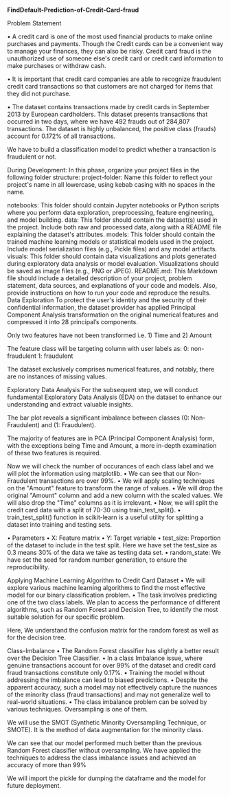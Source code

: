 **FindDefault-Prediction-of-Credit-Card-fraud**

Problem Statement

• A credit card is one of the most used financial products to make online purchases and payments. Though the Credit cards can be a convenient way to manage your finances, they can also be risky. Credit card fraud is the unauthorized use of someone else's credit card or credit card information to make purchases or withdraw cash.

• It is important that credit card companies are able to recognize fraudulent credit card transactions so that customers are not charged for items that they did not purchase.

• The dataset contains transactions made by credit cards in September 2013 by European cardholders. This dataset presents transactions that occurred in two days, where we have 492 frauds out of 284,807 transactions. The dataset is highly unbalanced, the positive class (frauds) account for 0.172% of all transactions.

We have to build a classification model to predict whether a transaction is fraudulent or not.
  
During Development: In this phase, organize your project files in the following folder structure: project-folder: Name this folder to reflect your project's name in all lowercase, using kebab casing with no spaces in the name.

notebooks: This folder should contain Jupyter notebooks or Python scripts where you perform data exploration, preprocessing, feature engineering, and model building.
data: This folder should contain the dataset(s) used in the project. Include both raw and processed data, along with a README file explaining the dataset's attributes.
models: This folder should contain the trained machine learning models or statistical models used in the project. Include model serialization files (e.g., Pickle files) and any model artifacts.
visuals: This folder should contain data visualizations and plots generated during exploratory data analysis or model evaluation. Visualizations should be saved as image files (e.g., PNG or JPEG).
README.md: This Markdown file should include a detailed description of your project, problem statement, data sources, and explanations of your code and models. Also, provide instructions on how to run your code and reproduce the results.
Data Exploration
To protect the user's identity and the security of their confidential information, the dataset provider has applied Principal Component Analysis transformation on the original numerical features and compressed it into 28 principal’s components.

Only two features have not been transformed i.e. 1) Time and 2) Amount

The feature class will be targeting column with user labels as: 0: non-fraudulent 1: fraudulent

The dataset exclusively comprises numerical features, and notably, there are no instances of missing values.

Exploratory Data Analysis
For the subsequent step, we will conduct fundamental Exploratory Data Analysis (EDA) on the dataset to enhance our understanding and extract valuable insights.

The bar plot reveals a significant imbalance between classes (0: Non-Fraudulent) and (1: Fraudulent).

The majority of features are in PCA (Principal Component Analysis) form, with the exceptions being Time and Amount, a more in-depth examination of these two features is required.

Now we will check the number of occurances of each class label and we will plot the information using matplotlib.
• We can see that our Non-Fraudulent transactions are over 99%. • We will apply scaling techniques on the "Amount" feature to transform the range of values. • We will drop the original "Amount" column and add a new column with the scaled values. We will also drop the "Time" columns as it is irrelevant. • Now, we will split the credit card data with a split of 70-30 using train_test_split(). • train_test_split() function in scikit-learn is a useful utility for splitting a dataset into training and testing sets.

• Parameters • X: Feature matrix • Y: Target variable • test_size: Proportion of the dataset to include in the test split. Here we have set the test_size as 0.3 means 30% of the data we take as testing data set. • random_state: We have set the seed for random number generation, to ensure the reproducibility.

Applying Machine Learning Algorithm to Credit Card Dataset
• We will explore various machine learning algorithms to find the most effective model for our binary classification problem. • The task involves predicting one of the two class labels. We plan to access the performance of different algorithms, such as Random Forest and Decision Tree, to identify the most suitable solution for our specific problem.

Here, We understand the confusion matrix for the random forest as well as for the decision tree.

Class-Imbalance • The Random Forest classifier has slightly a better result over the Decision Tree Classifier. • In a class Imbalance issue, where genuine transactions account for over 99% of the dataset and credit card fraud transactions constitute only 0.17%. • Training the model without addressing the imbalance can lead to biased predictions. • Despite the apparent accuracy, such a model may not effectively capture the nuances of the minority class (fraud transactions) and may not generalize well to real-world situations. • The class imbalance problem can be solved by various techniques. Oversampling is one of them.

We will use the SMOT (Synthetic Minority Oversampling Technique, or SMOTE).
It is the method of data augmentation for the minority class.

We can see that our model performed much better than the previous Random Forest classifier without oversampling. We have applied the techniques to address the class imbalance issues and achieved an accuracy of more than 99%

We will import the pickle for dumping the dataframe and the model for future deployment.
